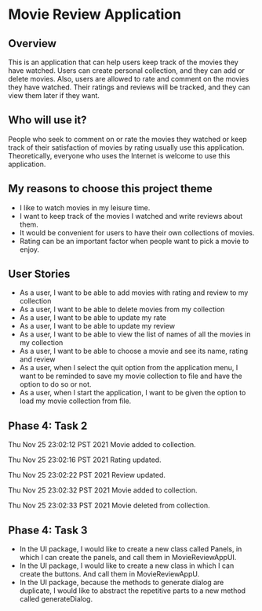 # Movie Review Application

## Overview

This is an application that can help users keep track of the movies they have watched. Users can create personal
collection, and they can add or delete movies. Also, users are allowed to rate and comment on the movies they have
watched. Their ratings and reviews will be tracked, and they can view them later if they want.

## Who will use it?

People who seek to comment on or rate the movies they watched or keep track of their satisfaction of movies by rating
usually use this application. Theoretically, everyone who uses the Internet is welcome to use this application.

## My reasons to choose this project theme

- I like to watch movies in my leisure time.
- I want to keep track of the movies I watched and write reviews about them.
- It would be convenient for users to have their own collections of movies.
- Rating can be an important factor when people want to pick a movie to enjoy.

## User Stories

- As a user, I want to be able to add movies with rating and review to my collection
- As a user, I want to be able to delete movies from my collection
- As a user, I want to be able to update my rate
- As a user, I want to be able to update my review
- As a user, I want to be able to view the list of names of all the movies in my collection
- As a user, I want to be able to choose a movie and see its name, rating and review
- As a user, when I select the quit option from the application menu, I want to be reminded to save my movie collection
  to file and have the option to do so or not.
- As a user, when I start the application, I want to be given the option to load my movie collection from file.

## Phase 4: Task 2

Thu Nov 25 23:02:12 PST 2021 Movie added to collection.

Thu Nov 25 23:02:16 PST 2021 Rating updated.

Thu Nov 25 23:02:22 PST 2021 Review updated.

Thu Nov 25 23:02:32 PST 2021 Movie added to collection.

Thu Nov 25 23:02:33 PST 2021 Movie deleted from collection.

## Phase 4: Task 3

- In the UI package, I would like to create a new class called Panels, in which I can create the panels, and call them
  in MovieReviewAppUI.
- In the UI package, I would like to create a new class in which I can create the buttons. And call them in
  MovieReviewAppU.
- In the UI package, because the methods to generate dialog are duplicate, I would like to abstract the repetitive parts
  to a new method called generateDialog.
